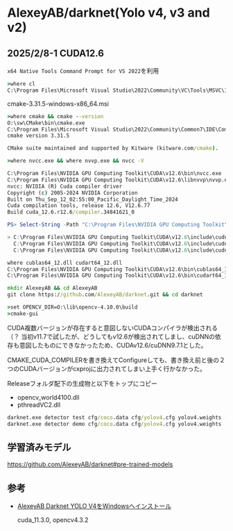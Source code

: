 # AlexeyAB/darknet(Yolo v4, v3 and v2)

## 2025/2/8-1 CUDA12.6

`x64 Native Tools Command Prompt for VS 2022`を利用

```cmd
>where cl
C:\Program Files\Microsoft Visual Studio\2022\Community\VC\Tools\MSVC\14.40.33807\bin\Hostx64\x64\cl.exe
```

cmake-3.31.5-windows-x86_64.msi

```cmd
>where cmake && cmake --version
O:\sw\CMake\bin\cmake.exe
C:\Program Files\Microsoft Visual Studio\2022\Community\Common7\IDE\CommonExtensions\Microsoft\CMake\CMake\bin\cmake.exe
cmake version 3.31.5

CMake suite maintained and supported by Kitware (kitware.com/cmake).
```

```cmd
>where nvcc.exe && where nvvp.exe && nvcc -V

C:\Program Files\NVIDIA GPU Computing Toolkit\CUDA\v12.6\bin\nvcc.exe
C:\Program Files\NVIDIA GPU Computing Toolkit\CUDA\v12.6\libnvvp\nvvp.exe
nvcc: NVIDIA (R) Cuda compiler driver
Copyright (c) 2005-2024 NVIDIA Corporation
Built on Thu_Sep_12_02:55:00_Pacific_Daylight_Time_2024
Cuda compilation tools, release 12.6, V12.6.77
Build cuda_12.6.r12.6/compiler.34841621_0
```

```PowerShell
PS> Select-String -Path "C:\Program Files\NVIDIA GPU Computing Toolkit\CUDA\v12.6\include\cudnn_version.h" -Pattern "#define CUDNN_MAJOR" -Context 0,2

> C:\Program Files\NVIDIA GPU Computing Toolkit\CUDA\v12.6\include\cudnn_version.h:57:#define CUDNN_MAJOR 9
  C:\Program Files\NVIDIA GPU Computing Toolkit\CUDA\v12.6\include\cudnn_version.h:58:#define CUDNN_MINOR 7
  C:\Program Files\NVIDIA GPU Computing Toolkit\CUDA\v12.6\include\cudnn_version.h:59:#define CUDNN_PATCHLEVEL 1
```

```cmd
where cublas64_12.dll cudart64_12.dll
C:\Program Files\NVIDIA GPU Computing Toolkit\CUDA\v12.6\bin\cublas64_12.dll
C:\Program Files\NVIDIA GPU Computing Toolkit\CUDA\v12.6\bin\cudart64_12.dll
```

```cmd
mkdir AlexeyAB && cd AlexeyAB
git clone https://github.com/AlexeyAB/darknet.git && cd darknet
```

```cmd
>set OPENCV_DIR=O:\lib\opencv-4.10.0\build
>cmake-gui
```

CUDA複数バージョンが存在すると意図しないCUDAコンパイラが検出される（？ 当初v11.7で試したが、どうしてもv12.6が検出されてしまし、cuDNNの依存も意図したものにできなかったため、CUDAv12.6/cuDNN9.7.1とした。

CMAKE_CUDA_COMPILERを書き換えてConfigureしても、書き換え前と後の２つのCUDAバージョンがcxprojに出力されてしまい上手く行かなかった。

Releaseフォルダ配下の生成物と以下をトップにコピー

- opencv_world4100.dll
- pthreadVC2.dll

```cmd
darknet.exe detector test cfg/coco.data cfg/yolov4.cfg yolov4.weights -thresh 0.25
darknet.exe detector demo cfg/coco.data cfg/yolov4.cfg yolov4.weights
```

## 学習済みモデル

<https://github.com/AlexeyAB/darknet#pre-trained-models>

## 参考

- [AlexeyAB Darknet YOLO V4をWindowsへインストール](https://www.miki-ie.com/machinelearning/darknet-yolo-v4-windows/)

  cuda_11.3.0, opencv4.3.2

